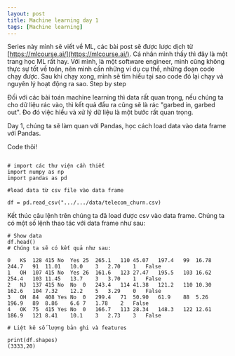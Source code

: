 ```yaml
---
layout: post
title: Machine learning day 1
tags: [Machine learning]
---
```

 	
Series này mình sẽ viết về ML, các bài post sẽ được lược dịch từ [https://mlcourse.ai/](https://mlcourse.ai/). Cá nhân mình thấy thì đây là một trang học ML rất hay. Với mình, là một software engineer, mình cũng không thực sự tốt về toán, nên mình cần những ví dụ cụ thể, những đoạn code chạy được. Sau khi chạy xong, mình sẽ tìm hiểu tại sao code đó lại chạy và nguyên lý hoạt động ra sao. Step by step

Đối với các bài toán machine learning thì data rất quan trọng, nếu chúng ta cho dữ liệu rác vào, thì kết quả đầu ra cũng sẽ là rác
"garbed in, garbed out". Đo đó việc hiểu và xử lý dữ liệu là một bước rất quan trọng. 

Day 1, chúng ta sẽ làm quan với Pandas, học cách load data vào data frame với Pandas. 

Code thôi! 

~~~

# import các thư viện cần thiết
import numpy as np
import pandas as pd 

#load data từ csv file vào data frame

df = pd.read_csv(".../.../data/telecom_churn.csv)
~~~

Kết thúc câu lệnh trên chúng ta đã load được csv vào data frame. Chúng ta có một số lệnh thao tác với data frame như sau:

~~~~
# Show data
df.head()
# Chúng ta sẽ có kết quả như sau: 

0	KS	128	415	No	Yes	25	265.1	110	45.07	197.4	99	16.78	244.7	91	11.01	10.0	3	2.70	1	False
1	OH	107	415	No	Yes	26	161.6	123	27.47	195.5	103	16.62	254.4	103	11.45	13.7	3	3.70	1	False
2	NJ	137	415	No	No	0	243.4	114	41.38	121.2	110	10.30	162.6	104	7.32	12.2	5	3.29	0	False
3	OH	84	408	Yes	No	0	299.4	71	50.90	61.9	88	5.26	196.9	89	8.86	6.6	7	1.78	2	False
4	OK	75	415	Yes	No	0	166.7	113	28.34	148.3	122	12.61	186.9	121	8.41	10.1	3	2.73	3	False

# Liệt kê số lượng bản ghi và features

print(df.shapes)
(3333,20)

~~~~
